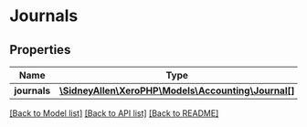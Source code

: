 # Journals

## Properties
Name | Type | Description | Notes
------------ | ------------- | ------------- | -------------
**journals** | [**\SidneyAllen\XeroPHP\Models\Accounting\Journal[]**](Journal.md) |  | [optional] 

[[Back to Model list]](../README.md#documentation-for-models) [[Back to API list]](../README.md#documentation-for-api-endpoints) [[Back to README]](../README.md)


